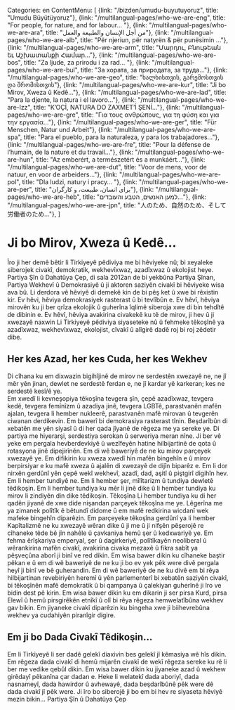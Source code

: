 Categories: en
ContentMenu: [
  {link: "/bizden/umudu-buyutuyoruz", title: "Umudu Büyütüyoruz"},
  {link: "/multilangual-pages/who-we-are-eng", title: "For people, for nature, and for labour… "},
  {link: "/multilangual-pages/who-we-are-ara", title: "من أجل الإنسان والطبيعة والعمل"},
  {link: "/multilangual-pages/who-we-are-alb", title: "Për njeriun, për natyrën & për punësimin ..."},
  {link: "/multilangual-pages/who-we-are-arm", title: "Մարդու, Բնութեան եւ Աշխատանքի Համար…"},
  {link: "/multilangual-pages/who-we-are-bos", title: "Za ljude, za prirodu i za rad... "},
  {link: "/multilangual-pages/who-we-are-bul", title: "За хората, за природата, за труда…"},
  {link: "/multilangual-pages/who-we-are-geo", title: "ხალხისთვის, გარემოსთვის და შრომისთვის"},
  {link: "/multilangual-pages/who-we-are-kur", title: "Ji bo Mirov, Xweza û Kedê…"},
  {link: "/multilangual-pages/who-we-are-lad", title: "Para la djente, la natura i el lavoro..."},
  {link: "/multilangual-pages/who-we-are-lzz", title: "K’OÇİ, NATURA DO ZAXMET’İ ŞENİ…"},
  {link: "/multilangual-pages/who-we-are-gre", title: "Για τους ανθρώπους, για τη φύση και για την εργασία…"},
  {link: "/multilangual-pages/who-we-are-ger", title: "Für Menschen, Natur und Arbeit"},
  {link: "/multilangual-pages/who-we-are-spa", title: "Para el pueblo, para la naturaleza, y para los trabajadores…"},
  {link: "/multilangual-pages/who-we-are-fre", title: "Pour la défense de l’humain, de la nature et du travail..."},
  {link: "/multilangual-pages/who-we-are-hun", title: "Az emberért, a természetért és a munkáért…"},
  {link: "/multilangual-pages/who-we-are-dut", title: "Voor de mens, voor de natuur, en voor de arbeiders..."},
  {link: "/multilangual-pages/who-we-are-pol", title: "Dla ludzi, natury i pracy… "},
  {link: "/multilangual-pages/who-we-are-per", title: "برای انسان، طبیعت، و کارگران"},
  {link: "/multilangual-pages/who-we-are-heb", title: "למען האנשים, הטבע והעובדים..."},
  {link: "/multilangual-pages/who-we-are-jpn", title: "人のため、自然のため、そして労働者のため…"},
  ]

# Ji bo Mirov, Xweza û Kedê…

Îro ji her demê bêtir li Tirkiyeyê pêdiviya me bi hêviyeke nû; bi xeyaleke siberojek civakî,  demokratik, wekhevîxwaz, azadîxwaz û ekolojist heye. 
Partiya Şîn û Dahatûya Çep, di sala 2012an de  bi yekbûna Partiya Şînan, Partiya Wekhevî û Demokrasiyê û ji aktoren saziyên civakî bi hêviyeke wisa ava bû. Li derdora vê hêviyê di demekê kin de bi pêş ket û xwe bi rêxistin kir.
Ev hêvi, hêviya demokrasiyek rasterast û bi tevlîbûn e. 
Ev hêvî, hêviya mirovên ku ji ber qrîza ekolojik û guherîna îqlimê siberoja xwe di bin tehdîtê de dibinin e. 
Ev hêvî, hêviya avakirina civakekê ku tê de mirov, ji hev û ji xwezayê naxwin
Li Tirkiyeyê pêdiviya siyaseteke nû û fehmeke têkoşînê ya azadîxwaz, wekhevîxwaz, ekolojist, cîvakî û alîgirê dadê roj bi roj zêdetir dibe. 

## Her kes Azad, her kes Cuda, her kes Wekhev
Di cîhana ku em dixwazin bigihîjinê de mirov ne serdestên  xwezayê ne, ne jî mêr yên jinan, dewlet ne serdestê ferdan e, ne jî kardar yê karkeran; kes ne serdestê kesî/ê ye.  
Em xwedî li kevneşopiya têkoşîna  tevgera şîn, çepê azadîxwaz, tevgera kedê, tevgera femînîzm û azadiya jinê, tevgera LGBTê, parastvanên mafên ajalan, tevgera li hember nukleerê, parastvanên mafê mirovan û tevgerên ciwanan derdikevin.
Em bawerî bi demokrasiya rasterast tînin. Beşdarîbûn di xebatên me yên siyasî û di her qada jîyanê de rêgeza me ya sereke ye.
Di partiya me hiyerarşi, serdestiya serokan û serweriya meran nîne. Ji ber vê yeke em pergala hevberdevkiyê û wezîfeyên hatine hilbijartinê de qota û rotasyona jinê dipejirînên.
Em di wê baweriyê de ne ku mirov parçeyek xwezayê ye. Em difikirin ku xweza xwedî hin mafên bingehîn e û mirov berpirsiyar e ku  mafê xweza û  ajalên di xwezayê de dijîn biparêz e. 
Em li dor nirxên gerdûnî yên çepê wekî wekhevî, azadî, dad, aşitî û piştgirî digihîn hev.
Em li hember tundiyê ne. Em li hember şer, mîlîtarizm û tundiya dewletê têdikoşin. Em li hember  tundiya ku mêr li jinê dike û li hember tundiya ku mirov li zindiyên din dike têdikoşin. Têkoşîna  Li hember tundiya ku di her qadên jiyanê de xwe dide nişandan parçeyek têkoşîna me ye. Lêgerîna me ya zimanek polîtîk ê bêtundî didome û em mafê  redkirina wicdanî wek mafeke bingehîn diparêzin. 
Em parçeyeke  têkoşîna gerdûnî ya li hember Kapîtalizmê ne ku xwezayê wêran dike û ji me û ji nifşên pêşerojê re cîhaneke têde bê jîn nahêle û çavkaniya hemû şer û kedxwariyê ye.
Em fehma êrîşkariya emperyal, şer û dagirkeriyê, polîtîkayên neoliberal û wêrankirina mafên civakî, avakirina civaka mezaxê û fikra sabît ya pêşveçûna aborî  ji binî  ve red dikin.
Em wisa bawer dikin ku cîhaneke baştir pêkan e  û em di wê baweriyê de ne ku ji bo ev yek pêk were divê pergala heyî ji binî ve bê guherandin. Em di wê baweriyê de ne ku divê em bi rêya hilbijartinan revebiriyên heremî û yên parlementerî bi xebatên saziyên civakî, bi têkoşînên mafê demokratik û bi qampanya û çalekiyan guherînê  ji îro ve bidin dest pê kirin.
Em wisa bawer dikin ku em dikarin ji ser pirsa Kurd, pirsa Elewî û hemû pirsgirêkên etnîkî û olî bi rêya rêgeza hemwelatîbûna wekhev gav bikin. Em jiyaneke civakî diparêzin ku bingeha xwe ji biihevrebûna wekhev ya cudahiyên piranîgir digire. 

## Em ji bo Dada Civakî Têdikoşin…

Em li Tirkiyeyê li ser dadê gelekî diaxivin bes gelekî jî kêmasiya wê hîs dikin. Em rêgeza dada civakî di hemû mijarên civakî de wekî rêgeza sereke ku rê li ber me vedike qebûl dikin. 
Em wisa bawer dikin ku jiyaneke azad û wekhew girêdayî pêkanîna çar dadan e. Heke li welatekî dada aboriyî, dada nasnameyî, dada hawirdor û avhewayê, dada beşdarîbûnê pêk were dê dada civakî jî pêk were. 
Ji îro bo siberojê ji bo em bi hev re siyaseta hêviyê mezin bikin…
Partiya Şîn û Dahatûya Çep

